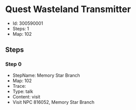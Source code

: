 # Quest Wasteland Transmitter

- Id: 300590001
- Steps: 1
- Map: 102

## Steps

### Step 0
- StepName:  Memory Star Branch
- Map:  102
- Trace:  
- Type:  talk
- Content:  visit
- Visit NPC 816052, Memory Star Branch



